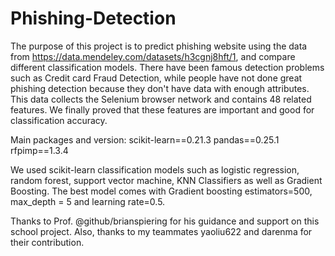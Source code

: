 # Phishing-Detection
The purpose of this project is to predict phishing website using the data from https://data.mendeley.com/datasets/h3cgnj8hft/1, and compare different classification models.
There have been famous detection problems such as Credit card Fraud Detection, while people have not done
great phishing detection because they don't have data with enough attributes. This data collects the Selenium
browser network and contains 48 related features. We finally proved that these features are important and good
for classification accuracy.

Main packages and version:
scikit-learn==0.21.3
pandas==0.25.1
rfpimp==1.3.4


We used scikit-learn classification models such as logistic regression, random forest, support vector machine,
KNN Classifiers as well as Gradient Boosting. The best model comes with Gradient boosting estimators=500, 
max_depth = 5 and learning rate=0.5.

Thanks to Prof. @github/brianspiering for his guidance and support on this school project. Also, thanks to my teammates yaoliu622 and darenma for their contribution.

